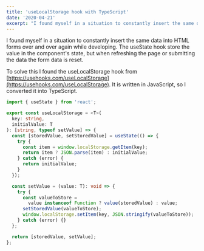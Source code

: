 ```yaml
---
title: 'useLocalStorage hook with TypeScript'
date: '2020-04-21'
excerpt: "I found myself in a situation to constantly insert the same data into HTML forms over and over again while developing. The useState hook store the value in the component's state, but when refreshing the page or submitting the data the form data is reset."
---
```


I found myself in a situation to constantly insert the same data into HTML forms over and over again while developing. The useState hook store the value in the component's state, but when refreshing the page or submitting the data the form data is reset.

To solve this I found the useLocalStorage hook from [https://usehooks.com/useLocalStorage](https://usehooks.com/useLocalStorage). It is written in JavaScript, so I converted it into TypeScript.

```typescript
import { useState } from 'react';

export const useLocalStorage = <T>(
  key: string,
  initialValue: T
): [string, typeof setValue] => {
  const [storedValue, setStoredValue] = useState(() => {
    try {
      const item = window.localStorage.getItem(key);
      return item ? JSON.parse(item) : initialValue;
    } catch (error) {
      return initialValue;
    }
  });

  const setValue = (value: T): void => {
    try {
      const valueToStore =
        value instanceof Function ? value(storedValue) : value;
      setStoredValue(valueToStore);
      window.localStorage.setItem(key, JSON.stringify(valueToStore));
    } catch (error) {}
  };

  return [storedValue, setValue];
};
```
